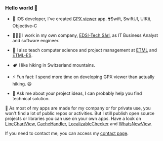 ### Hello world 👋

- 📱 iOS developer, I've created [GPX viewer](https://apps.apple.com/ch/app/gpx-viewer/id1511582047) app. ❣️Swift, SwiftUI, UIKit, Objective-C

- 🧑🏻‍💻 I work in my own company, [EDSI-Tech Sàrl](https://edsi-tech.com), as IT Business Analyst and software engineer.
- 🎒 I also teach computer science and project management at [ETML](https://www.etml.ch/) and [ETML-ES](https://www.etml-es.ch/).
- 🏕 I like hiking in Switzerland mountains.
- ⚡️ Fun fact: I spend more time on developing GPX viewer than actually hiking. 😆
- 💬 Ask me about your project ideas, I can probably help you find technical solution.

🤫 As most of my apps are made for my company or for private use, you won't find a lot of public repos or activities. But I still publish open source projects or libraries you can use on your own apps. Have a look on [LineChartView](https://github.com/Jonathan-Gander/LineChartView), [CacheHandler](https://github.com/Jonathan-Gander/CacheHandler), [LocalizableChecker](https://github.com/Jonathan-Gander/LocalizableChecker) and [WhatsNewView](https://github.com/Jonathan-Gander/WhatsNewView).

If you need to contact me, you can access my [contact page](https://contact.gander.family?locale=en).
